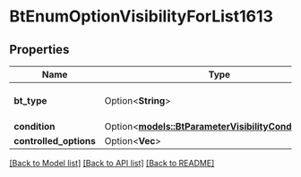 # BtEnumOptionVisibilityForList1613

## Properties

Name | Type | Description | Notes
------------ | ------------- | ------------- | -------------
**bt_type** | Option<**String**> | Type of JSON object. | [optional]
**condition** | Option<[**models::BtParameterVisibilityCondition177**](BTParameterVisibilityCondition-177.md)> |  | [optional]
**controlled_options** | Option<**Vec<String>**> |  | [optional]

[[Back to Model list]](../README.md#documentation-for-models) [[Back to API list]](../README.md#documentation-for-api-endpoints) [[Back to README]](../README.md)


